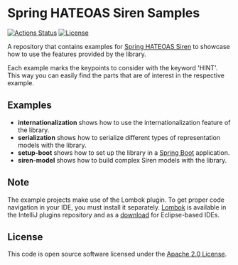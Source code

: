 # Spring HATEOAS Siren Samples
[![Actions Status](https://github.com/ingogriebsch/spring-hateoas-siren-samples/workflows/build/badge.svg?branch=master)](https://github.com/ingogriebsch/spring-hateoas-siren-samples/actions)
[![License](http://img.shields.io/:license-apache-blue.svg)](http://www.apache.org/licenses/LICENSE-2.0.html)

A repository that contains examples for [Spring HATEOAS Siren][] to showcase how to use the features provided by the library.

Each example marks the keypoints to consider with the keyword 'HINT'.
This way you can easily find the parts that are of interest in the respective example.

## Examples
*   **internationalization** shows how to use the internationalization feature of the library.
*   **serialization** shows how to serialize different types of representation models with the library.
*   **setup-boot** shows how to set up the library in a [Spring Boot][] application.
*   **siren-model** shows how to build complex Siren models with the library.

## Note
The example projects make use of the Lombok plugin. 
To get proper code navigation in your IDE, you must install it separately. 
[Lombok][] is available in the IntelliJ plugins repository and as a [download][Lombok download] for Eclipse-based IDEs.

## License
This code is open source software licensed under the [Apache 2.0 License][].

[Apache 2.0 License]: https://www.apache.org/licenses/LICENSE-2.0.html
[Lombok]: https://projectlombok.org/
[Lombok download]: https://projectlombok.org/download/
[Spring Boot]: https://spring.io/projects/spring-boot/
[Spring HATEOAS Siren]: https://ingogriebsch.github.io/spring-hateoas-siren/
